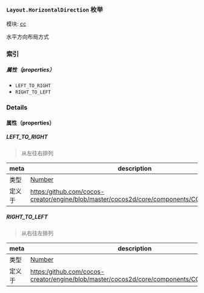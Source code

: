 ### `Layout.HorizontalDirection` 枚举



模块: [cc](../modules/cc.md)




水平方向布局方式

### 索引

##### 属性（properties）

  - `LEFT_TO_RIGHT`
  - `RIGHT_TO_LEFT`

### Details

#### 属性（properties）


##### LEFT_TO_RIGHT

> 从左往右排列

| meta | description |
|------|-------------|
| 类型 | <a href="https://developer.mozilla.org/en/JavaScript/Reference/Global_Objects/Number" class="crosslink external" target="_blank">Number</a> |
| 定义于 | [https:/github.com/cocos-creator/engine/blob/master/cocos2d/core/components/CCLayout.js:138](https:/github.com/cocos-creator/engine/blob/master/cocos2d/core/components/CCLayout.js#L138) |



##### RIGHT_TO_LEFT

> 从右往左排列

| meta | description |
|------|-------------|
| 类型 | <a href="https://developer.mozilla.org/en/JavaScript/Reference/Global_Objects/Number" class="crosslink external" target="_blank">Number</a> |
| 定义于 | [https:/github.com/cocos-creator/engine/blob/master/cocos2d/core/components/CCLayout.js:144](https:/github.com/cocos-creator/engine/blob/master/cocos2d/core/components/CCLayout.js#L144) |


